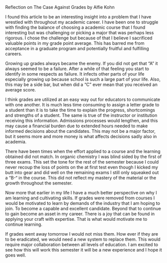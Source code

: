 Reflection on The Case Against Grades   by Alfie Kohn 

I found this article to be an interesting insight into a problem that I have wrestled with throughout my academic career. I have been one to struggle with finding the balance of choosing a academic course that I found interesting but was challenging or picking a major that was perhaps less rigorous. I chose the challenge but because of that I believe I sacrificed valuable points in my grade point average. This has barred me from acceptance in a graduate program and potentially fruitful and fulfilling careers.

  Growing up grades always became the enemy. If you did not get that “A” it always seemed to be a failure. After a while of that feeling you start to identify in some respects as failure. It infects other parts of your life especially growing up because school is such a large part of your life. Also, this may be a side bar, but when did a “C” ever mean that you received an average score. 

  I think grades are utilized at an easy way out for educators to communicate with one another. It is much less time consuming to assign a letter grade to a student than it is to take the time to explain the progress, shortcomings and strengths of a student. The same is true of the instructor or institution receiving this information. Admissions processes would lengthen, and this may cause a financial burden due to extended hours needed to make informed decisions about the candidates. This may not be a major factor, but it seems more and more money is what affects decisions sadly also in academia.

  There have been times when the effort applied to a course and the learning obtained did not match. In organic chemistry I was blind sided by the first of three exams. This set the tone for the rest of the semester because I could never recoup the loss of points on the at first test even though I kicked my butt into gear and did well on the remaining exams I still only squeaked out a “B-“ in the course. This did not reflect my mastery of the material or the growth throughout the semester.

  Now more that earlier in my life I have a much better perspective on why I am learning and cultivating skills. If grades were removed from courses I would be motivated to learn by demands of the industry that I am hoping to join. To become a capable and excellent candidate. Beyond that to continue to gain become an asset in my career. There is a joy that can be found in applying your craft with expertise. That is what would motivate me to continue learning.

  If grades went away tomorrow I would not miss them. How ever if they are to be eradicated, we would need a new system to replace them. This would require major collaboration between all levels of education. I am excited to see how this will work this semester it will be a new experience and I hope it goes well.


